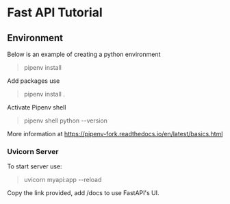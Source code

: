 # Fast API Tutorial
## Environment 
Below is an example of creating a python environment
> pipenv install

Add packages use 
> pipenv install <package>.

Activate Pipenv shell
> pipenv shell
> python --version

More information at https://pipenv-fork.readthedocs.io/en/latest/basics.html

### Uvicorn Server
To start server use: 
>  uvicorn myapi:app --reload

Copy the link provided, add /docs to use FastAPI's UI.